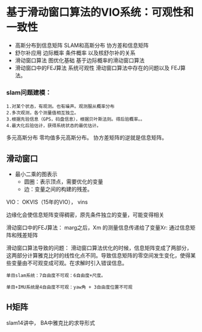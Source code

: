#  基于滑动窗口算法的VIO系统：可观性和一致性
* 高斯分布到信息矩阵
SLAM和高斯分布           协方差和信息矩阵
* 舒尔补应用
边际概率    条件概率    以及核舒尔补的关系
* 滑动窗口算法
图优化基础
基于边际概率的滑动窗口算法
* 滑动窗口中的FEJ算法
系统可观性
滑动窗口算法中存在的问题以及 FEJ算法。

### slam问题建模：
    1.对某个状态，有观测。也有噪声。观测服从概率分布
    2.多次观测，各个测量值相互独立。
    3.根据先验信息（GPS，码盘信息），根据贝叶斯法则。得后验概率。。
    4.最大化后验估计，获得系统状态的最优估计。
    
多元高斯分布
    零均值多元高斯分布。  协方差矩阵的逆就是信息矩阵。
    
## 滑动窗口
* 最小二乘的图表示
    * 圆圈：表示顶点，需要优化的变量
    * 边：变量之间的构建的残差。

VIO：
OKVIS（15年的VIO）， vins  

边缘化会使信息矩阵变得稠密，原先条件独立的变量，可能变得相关

滑动窗口中的FEJ算法：
    marg之后，Xm 的测量信息传递给了变量Xr: 通过信息矩阵和残差矩阵
    
 滑动窗口算法导致的问题：
    滑动窗口算法优化的时候，信息矩阵变成了两部分，这两部分计算雅克比时的线性化点不同。导致信息矩阵的零空间发生变化，使得某些变量由不可观变成可观。在求解时引入错误信息。
    
    单目slam系统：7自由度不可观：6自由度+尺度。
    
    单目+IMU系统是4自由度不可观：yaw角 + 3自由度位置不可观
    
##     H矩阵

slam14讲中，
BA中雅克比的求导形式
